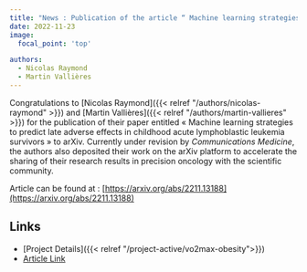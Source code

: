 ```yaml
---
title: "News : Publication of the article “ Machine learning strategies to predict late adverse effects in childhood acute lymphoblastic leukemia survivors ” on arXiv."
date: 2022-11-23
image:
  focal_point: 'top'

authors:
  - Nicolas Raymond
  - Martin Vallières
---
```


  Congratulations to [Nicolas Raymond]({{< relref "/authors/nicolas-raymond" >}}) and 
  [Martin Vallières]({{< relref "/authors/martin-vallieres" >}}) for the publication of their paper entitled « Machine learning 
  strategies to predict late adverse effects in childhood acute lymphoblastic leukemia survivors » to arXiv. Currently under 
  revision by _Communications Medicine_, the authors also deposited their work on the arXiv platform to accelerate 
  the sharing of their research results in precision oncology with the scientific community.

  Article can be found at : [https://arxiv.org/abs/2211.13188](https://arxiv.org/abs/2211.13188)


  ## Links

  - [Project Details]({{< relref "/project-active/vo2max-obesity">}})
  - [Article Link](https://arxiv.org/abs/2211.13188)
